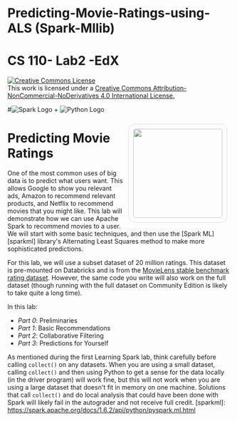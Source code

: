 # Predicting-Movie-Ratings-using-ALS (Spark-Mllib)
# CS 110- Lab2 -EdX

<a rel="license" href="http://creativecommons.org/licenses/by-nc-nd/4.0/"> <img alt="Creative Commons License" style="border-width:0" src="https://i.creativecommons.org/l/by-nc-nd/4.0/88x31.png"/> </a> <br/> This work is licensed under a <a rel="license" href="http://creativecommons.org/licenses/by-nc-nd/4.0/"> Creative Commons Attribution-NonCommercial-NoDerivatives 4.0 International License. </a>


#![Spark Logo](http://spark-mooc.github.io/web-assets/images/ta_Spark-logo-small.png) + ![Python Logo](http://spark-mooc.github.io/web-assets/images/python-logo-master-v3-TM-flattened_small.png)

<img src="http://spark-mooc.github.io/web-assets/images/cs110x/movie-camera.png" style="float:right; height: 200px; margin: 10px; border: 1px solid #ddd; border-radius: 15px 15px 15px 15px; padding: 10px"/>

# Predicting Movie Ratings

One of the most common uses of big data is to predict what users want.  This allows Google to show you relevant ads, Amazon to recommend relevant products, and Netflix to recommend movies that you might like.  This lab will demonstrate how we can use Apache Spark to recommend movies to a user.  We will start with some basic techniques, and then use the [Spark ML][sparkml] library's Alternating Least Squares method to make more sophisticated predictions.

For this lab, we will use a subset dataset of 20 million ratings. This dataset is pre-mounted on Databricks and is from the [MovieLens stable benchmark rating dataset](http://grouplens.org/datasets/movielens/). However, the same code you write will also work on the full dataset (though running with the full dataset on Community Edition is likely to take quite a long time).

In this lab:
* *Part 0*: Preliminaries
* *Part 1*: Basic Recommendations
* *Part 2*: Collaborative Filtering
* *Part 3*: Predictions for Yourself

As mentioned during the first Learning Spark lab, think carefully before calling `collect()` on any datasets.  When you are using a small dataset, calling `collect()` and then using Python to get a sense for the data locally (in the driver program) will work fine, but this will not work when you are using a large dataset that doesn't fit in memory on one machine.  Solutions that call `collect()` and do local analysis that could have been done with Spark will likely fail in the autograder and not receive full credit.
[sparkml]: https://spark.apache.org/docs/1.6.2/api/python/pyspark.ml.html
